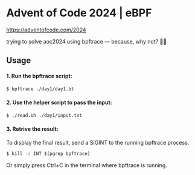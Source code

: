 # Advent of Code 2024 | eBPF
https://adventofcode.com/2024

trying to solve aoc2024 using bpftrace — because, why not? 🎄✨

## Usage
#### 1. Run the bpftrace script:
```sh
$ bpftrace ./day1/day1.bt
```

#### 2. Use the helper script to pass the input:
```sh
$ ./read.sh ./day1/input.txt
```
#### 3. Retrive the result:
To display the final result, send a SIGINT to the running bpftrace process.
```sh
$ kill -s INT $(pgrep bpftrace)
```
Or simply press Ctrl+C in the terminal where bpftrace is running.
